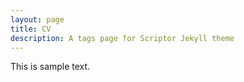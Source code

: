 ```yaml
---
layout: page
title: CV
description: A tags page for Scriptor Jekyll theme
---
```

This is sample text.